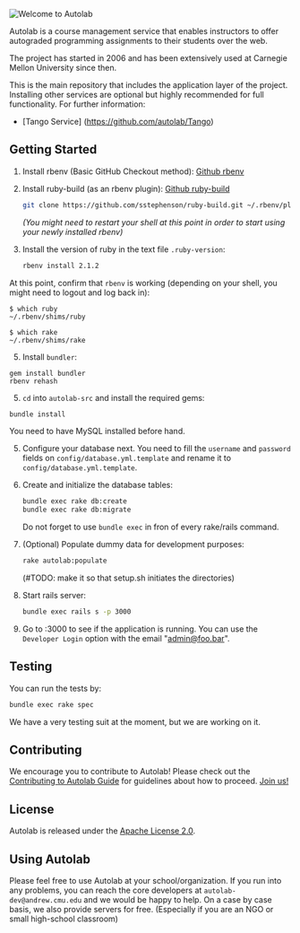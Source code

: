 ![Welcome to Autolab](https://github.com/autolab/Autolab/blob/master/public/images/autolab_logo.png)

Autolab is a course management service that enables instructors to offer autograded programming assignments to their students over the web.

The project has started in 2006 and has been extensively used at Carnegie Mellon University since then.

This is the main repository that includes the application layer of the project. Installing other services are optional but highly recommended for full functionality. For further information:

* [Tango Service] (https://github.com/autolab/Tango)


## Getting Started


1. Install rbenv (Basic GitHub Checkout method): [Github rbenv](https://github.com/sstephenson/rbenv)


2. Install ruby-build (as an rbenv plugin): [Github ruby-build](https://github.com/sstephenson/ruby-build)
	```sh
	git clone https://github.com/sstephenson/ruby-build.git ~/.rbenv/plugins/ruby-build
	```
	
	_(You might need to restart your shell at this point in order to start using your newly installed rbenv)_
3. Install the version of ruby in the text file `.ruby-version`:
	```sh
	rbenv install 2.1.2
	```
 At this point, confirm that `rbenv` is working (depending on your shell, you might need to logout and log back in):

  ```
  $ which ruby
  ~/.rbenv/shims/ruby

  $ which rake
  ~/.rbenv/shims/rake
  ```

5. Install `bundler`:

  ```
  gem install bundler
  rbenv rehash
  ```

5. `cd` into `autolab-src` and install the required gems:
	
  ```sh
  bundle install
  ```
  You need to have MySQL installed before hand.
 

5.  Configure your database next. You need to fill the `username` and `password` fields on 		`config/database.yml.template` and rename it to `config/database.yml.template`.

6. Create and initialize the database tables:

	```sh
	bundle exec rake db:create	
	bundle exec rake db:migrate
	```
   Do not forget to use `bundle exec` in fron of every rake/rails command.
   

7. (Optional) Populate dummy data for development purposes:

	```sh
	rake autolab:populate
	```

	(#TODO: make it so that setup.sh initiates the directories)


8. Start rails server:

	```sh
	bundle exec rails s -p 3000
	```

9. Go to <yoururl>:3000 to see if the application is running. You can use the `Developer Login` option with the email "admin@foo.bar".


## Testing

You can run the tests by:

```sh
bundle exec rake spec
```

We have a very testing suit at the moment, but we are working on it.

## Contributing

We encourage you to contribute to Autolab! Please check out the
[Contributing to Autolab Guide](#) for guidelines about how to proceed. [Join us!](http://contributors.autolabproject.org)



## License

Autolab is released under the [Apache License 2.0](http://opensource.org/licenses/Apache-2.0). 

## Using Autolab

Please feel free to use Autolab at your school/organization. If you run into any problems, you can reach the core developers at `autolab-dev@andrew.cmu.edu` and we would be happy to help. On a case by case basis, we also provide servers for free. (Especially if you are an NGO or small high-school classroom)
